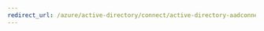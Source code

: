 ```yaml
---
redirect_url: /azure/active-directory/connect/active-directory-aadconnect-troubleshoot-connectivity
---
```

